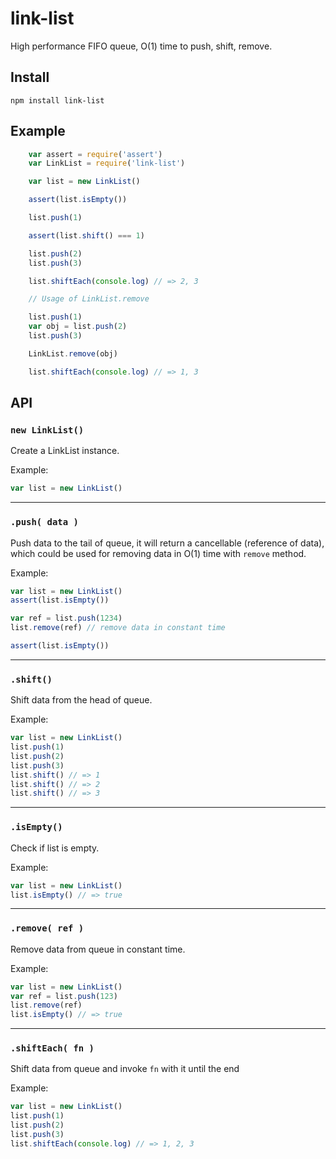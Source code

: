 
# link-list

High performance FIFO queue, O(1) time to push, shift, remove.

## Install

```
npm install link-list
```

## Example

```js
    var assert = require('assert')
    var LinkList = require('link-list')

    var list = new LinkList()

    assert(list.isEmpty())

    list.push(1)

    assert(list.shift() === 1)

    list.push(2)
    list.push(3)

    list.shiftEach(console.log) // => 2, 3

    // Usage of LinkList.remove

    list.push(1)
    var obj = list.push(2)
    list.push(3)

    LinkList.remove(obj)

    list.shiftEach(console.log) // => 1, 3
```

## API
### `new LinkList()`

Create a LinkList instance.

Example:
```js
var list = new LinkList()
```
---
### `.push( data )`

Push data to the tail of queue, it will return a cancellable (reference of data), which could be used for removing data in O(1) time with `remove` method.

Example:
```js
var list = new LinkList()
assert(list.isEmpty())

var ref = list.push(1234)
list.remove(ref) // remove data in constant time

assert(list.isEmpty())
```
---
### `.shift()`

Shift data from the head of queue.

Example:
```js
var list = new LinkList()
list.push(1)
list.push(2)
list.push(3)
list.shift() // => 1
list.shift() // => 2
list.shift() // => 3
```
---
### `.isEmpty()`

Check if list is empty.

Example:
```js
var list = new LinkList()
list.isEmpty() // => true
```
---
### `.remove( ref )`

Remove data from queue in constant time.

Example:
```js
var list = new LinkList()
var ref = list.push(123)
list.remove(ref)
list.isEmpty() // => true
```
---
### `.shiftEach( fn )`

Shift data from queue and invoke `fn` with it until the end

Example:
```js
var list = new LinkList()
list.push(1)
list.push(2)
list.push(3)
list.shiftEach(console.log) // => 1, 2, 3
```
